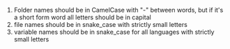 1. Folder names should be in CamelCase with "-" between words, but if it's a short form word all letters should be in capital
2. file names should be in snake_case with strictly small letters 
3. variable names should be in snake_case for all languages with strictly small letters
